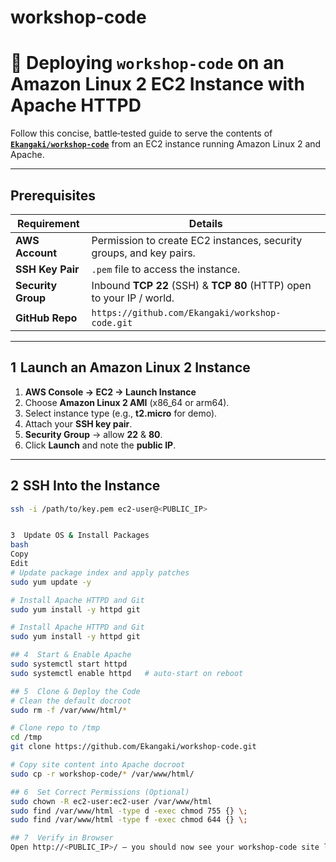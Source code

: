 # workshop-code



# 🚀 Deploying `workshop-code` on an Amazon Linux 2 EC2 Instance with Apache HTTPD

Follow this concise, battle‑tested guide to serve the contents of **[`Ekangaki/workshop-code`](https://github.com/Ekangaki/workshop-code.git)** from an EC2 instance running Amazon Linux 2 and Apache.

---

## Prerequisites
| Requirement | Details |
|-------------|---------|
| **AWS Account** | Permission to create EC2 instances, security groups, and key pairs. |
| **SSH Key Pair** | `.pem` file to access the instance. |
| **Security Group** | Inbound **TCP 22** (SSH) & **TCP 80** (HTTP) open to your IP / world. |
| **GitHub Repo** | `https://github.com/Ekangaki/workshop-code.git` |

---

## 1  Launch an Amazon Linux 2 Instance
1. **AWS Console → EC2 → Launch Instance**  
2. Choose **Amazon Linux 2 AMI** (x86_64 or arm64).  
3. Select instance type (e.g., **t2.micro** for demo).  
4. Attach your **SSH key pair**.  
5. **Security Group** → allow **22** & **80**.  
6. Click **Launch** and note the **public IP**.

---

## 2  SSH Into the Instance
```bash
ssh -i /path/to/key.pem ec2-user@<PUBLIC_IP>


3  Update OS & Install Packages
bash
Copy
Edit
# Update package index and apply patches
sudo yum update -y

# Install Apache HTTPD and Git
sudo yum install -y httpd git

# Install Apache HTTPD and Git
sudo yum install -y httpd git

## 4  Start & Enable Apache
sudo systemctl start httpd
sudo systemctl enable httpd   # auto‑start on reboot

## 5  Clone & Deploy the Code
# Clean the default docroot
sudo rm -f /var/www/html/*

# Clone repo to /tmp
cd /tmp
git clone https://github.com/Ekangaki/workshop-code.git

# Copy site content into Apache docroot
sudo cp -r workshop-code/* /var/www/html/

## 6  Set Correct Permissions (Optional)
sudo chown -R ec2-user:ec2-user /var/www/html
sudo find /var/www/html -type d -exec chmod 755 {} \;
sudo find /var/www/html -type f -exec chmod 644 {} \;

## 7  Verify in Browser
Open http://<PUBLIC_IP>/ — you should now see your workshop‑code site live!

